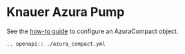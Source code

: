 # Knauer Azura Pump
See the [how-to guide](../../devices/pumps/azura_compact.md) to configure an AzuraCompact object.

```{eval-rst}
.. openapi:: ./azura_compact.yml
```
